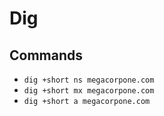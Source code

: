 # Dig

## Commands
- ```dig +short ns megacorpone.com```
- ```dig +short mx megacorpone.com```
- ```dig +short a megacorpone.com```
